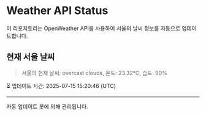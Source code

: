 
# Weather API Status

이 리포지토리는 OpenWeather API를 사용하여 서울의 날씨 정보를 자동으로 업데이트합니다.

## 현재 서울 날씨
> 서울의 현재 날씨: overcast clouds, 온도: 23.32°C, 습도: 90%

⏳ 업데이트 시간: 2025-07-15 15:20:46 (UTC)

---
자동 업데이트 봇에 의해 관리됩니다.
